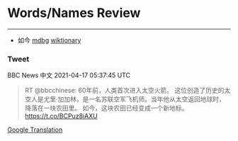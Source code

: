 
# Words/Names Review
___
- 如今 [mdbg](https://www.mdbg.net/chinese/dictionary?page=worddict&wdrst=0&wdqb=如今) [wiktionary](https://en.wiktionary.org/wiki/如今)
### Tweet
BBC News 中文 2021-04-17 05:37:45 UTC
> RT @bbcchinese: 60年前，人类首次进入太空火箭。 这位创造了历史的太空人是尤里·加加林，是一名苏联空军飞机师。当年他从太空返回地球时，降落在一块农田里。 如今，这块农田已经变成一个新地标。 https://t.co/BCPuz8iAXU

[Google Translation](https://translate.google.com/?hi=en&tab=TT&sl=zh-CN&tl=en&op=translate&text=RT+%40bbcchinese%3A+60%E5%B9%B4%E5%89%8D%EF%BC%8C%E4%BA%BA%E7%B1%BB%E9%A6%96%E6%AC%A1%E8%BF%9B%E5%85%A5%E5%A4%AA%E7%A9%BA%E7%81%AB%E7%AE%AD%E3%80%82+%E8%BF%99%E4%BD%8D%E5%88%9B%E9%80%A0%E4%BA%86%E5%8E%86%E5%8F%B2%E7%9A%84%E5%A4%AA%E7%A9%BA%E4%BA%BA%E6%98%AF%E5%B0%A4%E9%87%8C%C2%B7%E5%8A%A0%E5%8A%A0%E6%9E%97%EF%BC%8C%E6%98%AF%E4%B8%80%E5%90%8D%E8%8B%8F%E8%81%94%E7%A9%BA%E5%86%9B%E9%A3%9E%E6%9C%BA%E5%B8%88%E3%80%82%E5%BD%93%E5%B9%B4%E4%BB%96%E4%BB%8E%E5%A4%AA%E7%A9%BA%E8%BF%94%E5%9B%9E%E5%9C%B0%E7%90%83%E6%97%B6%EF%BC%8C%E9%99%8D%E8%90%BD%E5%9C%A8%E4%B8%80%E5%9D%97%E5%86%9C%E7%94%B0%E9%87%8C%E3%80%82+%E5%A6%82%E4%BB%8A%EF%BC%8C%E8%BF%99%E5%9D%97%E5%86%9C%E7%94%B0%E5%B7%B2%E7%BB%8F%E5%8F%98%E6%88%90%E4%B8%80%E4%B8%AA%E6%96%B0%E5%9C%B0%E6%A0%87%E3%80%82+https%3A%2F%2Ft.co%2FBCPuz8iAXU)
